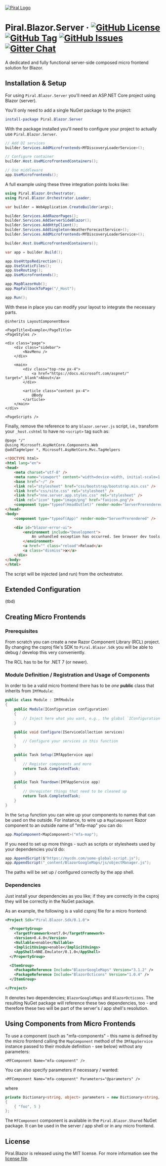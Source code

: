 [![Piral Logo](https://github.com/smapiot/piral/raw/main/docs/assets/logo.png)](https://piral.io)

# Piral.Blazor.Server &middot; [![GitHub License](https://img.shields.io/badge/license-MIT-blue.svg)](https://github.com/smapiot/piral.blazor/blob/main/LICENSE) [![GitHub Tag](https://img.shields.io/github/tag/smapiot/Piral.Blazor.Server.svg)](https://github.com/smapiot/Piral.Blazor.Server/releases) [![GitHub Issues](https://img.shields.io/github/issues/smapiot/Piral.Blazor.Server.svg)](https://github.com/smapiot/Piral.Blazor.Server/issues) [![Gitter Chat](https://badges.gitter.im/gitterHQ/gitter.png)](https://gitter.im/piral-io/blazor)

A dedicated and fully functional server-side composed micro frontend solution for Blazor.

## Installation & Setup

For using `Piral.Blazor.Server` you'll need an ASP.NET Core project using Blazor (server).

You'll only need to add a single NuGet package to the project:

```ps1
install-package Piral.Blazor.Server
```

With the package installed you'll need to configure your project to actually use `Piral.Blazor.Server`.

```cs
// Add DI services
builder.Services.AddMicrofrontends<MfDiscoveryLoaderService>();

// Configure container
builder.Host.UseMicrofrontendContainers();

// Use middleware
app.UseMicrofrontends();
```

A full example using these three integration points looks like:

```cs
using Piral.Blazor.Orchestrator;
using Piral.Blazor.Orchestrator.Loader;

var builder = WebApplication.CreateBuilder(args);

builder.Services.AddRazorPages();
builder.Services.AddServerSideBlazor();
builder.Services.AddHttpClient();
builder.Services.AddSingleton<WeatherForecastService>();
builder.Services.AddMicrofrontends<MfDiscoveryLoaderService>();

builder.Host.UseMicrofrontendContainers();

var app = builder.Build();

app.UseHttpsRedirection();
app.UseStaticFiles();
app.UseRouting();
app.UseMicrofrontends();

app.MapBlazorHub();
app.MapFallbackToPage("/_Host");

app.Run();
```

With these in place you can modify your layout to integrate the necessary parts.

```razor
@inherits LayoutComponentBase

<PageTitle>Example</PageTitle>
<PageStyles />

<div class="page">
    <div class="sidebar">
        <NavMenu />
    </div>

    <main>
        <div class="top-row px-4">
            <a href="https://docs.microsoft.com/aspnet/" target="_blank">About</a>
        </div>

        <article class="content px-4">
            @Body
        </article>
    </main>
</div>

<PageScripts />
```

Finally, remove the reference to any `blazor.server.js` script, i.e., transform your `_host.cshtml` to have no `<script>` tag such as:

```html
@page "/"
@using Microsoft.AspNetCore.Components.Web
@addTagHelper *, Microsoft.AspNetCore.Mvc.TagHelpers

<!DOCTYPE html>
<html lang="en">
<head>
    <meta charset="utf-8" />
    <meta name="viewport" content="width=device-width, initial-scale=1.0" />
    <base href="~/" />
    <link rel="stylesheet" href="css/bootstrap/bootstrap.min.css" />
    <link href="css/site.css" rel="stylesheet" />
    <link href="nne.server.app.styles.css" rel="stylesheet" />
    <link rel="icon" type="image/png" href="favicon.png"/>
    <component type="typeof(HeadOutlet)" render-mode="ServerPrerendered" />
</head>
<body>
    <component type="typeof(App)" render-mode="ServerPrerendered" />

    <div id="blazor-error-ui">
        <environment include="Development">
            An unhandled exception has occurred. See browser dev tools for details.
        </environment>
        <a href="" class="reload">Reload</a>
        <a class="dismiss">🗙</a>
    </div>
</body>
</html>
```

The script will be injected (and run) from the orchestrator.

## Extended Configuration

(tbd)

## Creating Micro Frontends

### Prerequisites

From scratch you can create a new Razor Component Library (RCL) project. By changing the csproj file's SDK to `Piral.Blazor.Sdk` you will be able to debug / develop this very conveniently.

The RCL has to be for .NET 7 (or newer).

### Module Definition / Registration and Usage of Components

In order to be a valid micro frontend there has to be *one* **public** class that inherits from `IMfModule`:

```cs
public class Module : IMfModule
{
    public Module(IConfiguration configuration)
    {
        // Inject here what you want, e.g., the global `IConfiguration`.
    }

    public void Configure(IServiceCollection services)
    {
        // Configure your services in this function
    }

    public Task Setup(IMfAppService app)
    {
        // Register components and more
        return Task.CompletedTask;
    }

    public Task Teardown(IMfAppService app)
    {
        // Unregister things that need to be cleaned up
        return Task.CompletedTask;
    }
}
```

In the `Setup` function you can wire up your components to names that can be used on the outside. For instance, to wire up a `MapComponent` Razor component to an outside name of "mfa-map" you can do:

```cs
app.MapComponent<MapComponent>("mfa-map");
```

If you need to set up more things - such as scripts or stylesheets used by your dependencies you'd do:

```cs
app.AppendScript($"https://mycdn.com/some-global-script.js");
app.AppendScript("_content/BlazorGoogleMaps/js/objectManager.js");
```

The paths will be set up / configured correctly by the app shell.

### Dependencies

Just install your dependencies as you like; if they are correctly in the csproj they will be correctly in the NuGet package.

As an example, the following is a valid *csproj* file for a micro frontend:

```xml
<Project Sdk="Piral.Blazor.Sdk/0.1.0">

  <PropertyGroup>
    <TargetFramework>net7.0</TargetFramework>
    <Version>0.4.0</Version>
    <Nullable>enable</Nullable>
    <ImplicitUsings>enable</ImplicitUsings>
    <AppShell>NNE.Emulator/0.1.0</AppShell>
  </PropertyGroup>

  <ItemGroup>
    <PackageReference Include="BlazorGoogleMaps" Version="3.1.2" />
    <PackageReference Include="BlazorOcticons" Version="1.0.4" />
  </ItemGroup>

</Project>
```

It denotes two dependencies; `BlazorGoogleMaps` and `BlazorOcticons`. The resulting NuGet package will reference these two dependencies, too - and therefore these two will be part of the server's / app shell's resolution.

## Using Components from Micro Frontends

To use a component (such as "mfa-components" - this name is defined by the micro frontend calling the `MapComponent` method of the `IMfAppService` instance passed to their module definition - see below) without any parameters:

```razor
<MfComponent Name="mfa-component" />
```

You can also specify parameters if necessary / wanted:

```razor
<MfComponent Name="mfa-component" Parameters="@parameters" />
```

where

```cs
private Dictionary<string, object> parameters = new Dictionary<string, object>
{
    { "foo", 5 }
};
```

The `MfComponent` component is available in the `Piral.Blazor.Shared` NuGet package. It can be used in the server / app shell or in any micro frontend.

## License

Piral.Blazor is released using the MIT license. For more information see the [license file](https://raw.githubusercontent.com/smapiot/Piral.Blazor.Server/main/LICENSE).
